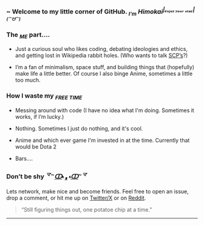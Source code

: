 ### ~ Welcome to my little corner of GitHub. <sub>***I'm***</sub> ***Himokai***<sup>*|ₑₙⱼₒᵧ ᵧₒᵤᵣ ₛₜₐᵧ|*<sup>*(⁀ᗢ⁀)*</sup></sup>
### The ***<sub>ME</sub>*** part….
+ Just a curious soul who likes coding, debating ideologies and ethics, and getting lost in Wikipedia rabbit holes. (Who wants to talk [SCP’s](https://scp-wiki.wikidot.com/)?)

+ I’m a fan of minimalism, space stuff, and building things that (hopefully) make life a little better.
Of course I also binge Anime, sometimes a little too much.

### How I waste my ***<sub>FREE TIME</sub>***
+ Messing around with code (I have no idea what I'm doing. Sometimes it works, if I’m lucky.)

+ Nothing. Sometimes I just do nothing, and it's cool. 

+ Anime and which ever game I'm invested in at the time. Currently that would be Dota 2 

+ Bars.... 


### Don’t be shy ***<sup>龴~</sup>****<ins>ↀ</ins>*۾ ***<sub>ᴥ</sub>*** ۾*<ins>ↀ</ins>****<sup>~龴</sup>***
Lets network, make nice and become friends. 
Feel free to open an issue, drop a comment, or hit me up on [Twitter/X](https://x.com/_Himokai_) or on [Reddit](https://www.reddit.com/user/Himo-kai/).

> “Still figuring things out, one potatoe chip at a time.”
---
<!---
Himo-kai/Himo-kai is a ✨ special ✨ repository because its `README.md` (this file) appears on your GitHub profile.
You can click the Preview link to take a look at your changes.
--->
